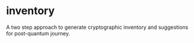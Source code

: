 # inventory
A two step approach to generate cryptographic inventory and suggestions for post-quantum journey.
